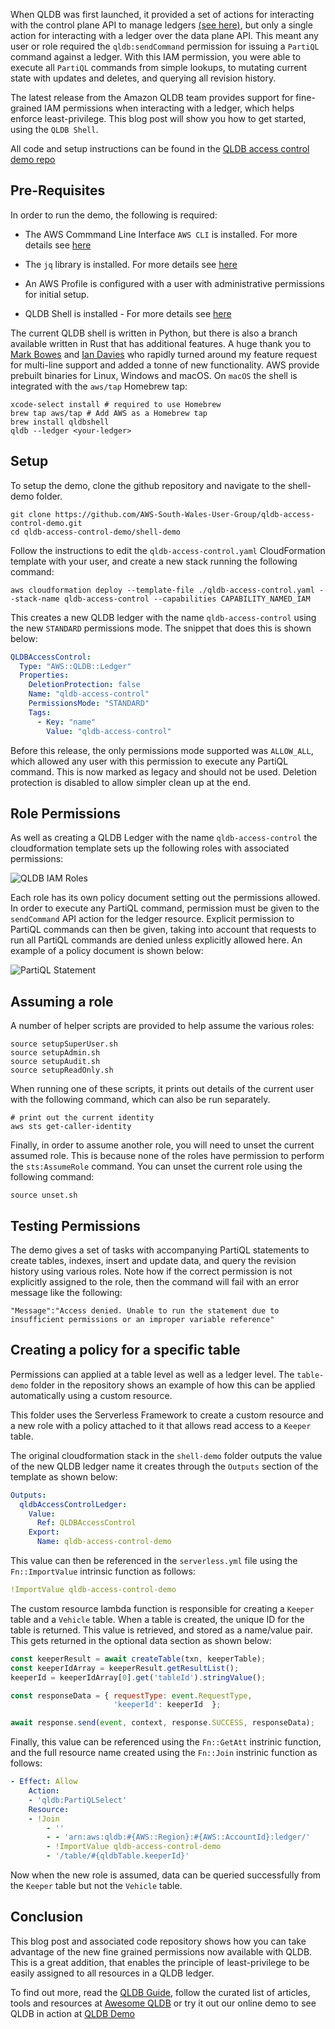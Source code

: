 When QLDB was first launched, it provided a set of actions for interacting with the control plane API to manage ledgers [(see here)](https://docs.aws.amazon.com/qldb/latest/developerguide/API_Operations.html), but only a single action for interacting with a ledger over the data plane API. This meant any user or role required the `qldb:sendCommand` permission for issuing a `PartiQL` command against a ledger. With this IAM permission, you were able to execute all `PartiQL` commands from simple lookups, to mutating current state with updates and deletes, and querying all revision history.

The latest release from the Amazon QLDB team provides support for fine-grained IAM permissions when interacting with a ledger, which helps enforce least-privilege. This blog post will show you how to get started, using the `QLDB Shell`.

All code and setup instructions can be found in the [QLDB access control demo repo](https://github.com/AWS-South-Wales-User-Group/qldb-access-control-demo)

## Pre-Requisites

In order to run the demo, the following is required:

* The AWS Commmand Line Interface `AWS CLI` is installed. For more details see [here](https://docs.aws.amazon.com/cli/latest/userguide/install-cliv2.html)

* The `jq` library is installed. For more details see [here](https://stedolan.github.io/jq/download/)

* An AWS Profile is configured with a user with administrative permissions for initial setup.

* QLDB Shell is installed - For more details see [here](https://docs.aws.amazon.com/qldb/latest/developerguide/data-shell.html)


The current QLDB shell is written in Python, but there is also a branch available written in Rust that has additional features. A huge thank you to [Mark Bowes](https://twitter.com/marcbowes) and [Ian Davies](https://twitter.com/this_alpian) who rapidly turned around my feature request for multi-line support and added a tonne of new functionality. AWS provide prebuilt binaries for Linux, Windows and macOS. On `macOS` the shell is integrated with the `aws/tap` Homebrew tap:

```shell
xcode-select install # required to use Homebrew
brew tap aws/tap # Add AWS as a Homebrew tap
brew install qldbshell
qldb --ledger <your-ledger>
```

## Setup

To setup the demo, clone the github repository and navigate to the shell-demo folder.

```shell
git clone https://github.com/AWS-South-Wales-User-Group/qldb-access-control-demo.git
cd qldb-access-control-demo/shell-demo
```

Follow the instructions to edit the `qldb-access-control.yaml` CloudFormation template with your user, and create a new stack running the following command:

```shell
aws cloudformation deploy --template-file ./qldb-access-control.yaml --stack-name qldb-access-control --capabilities CAPABILITY_NAMED_IAM
```

This creates a new QLDB ledger with the name `qldb-access-control` using the new `STANDARD` permissions mode. The snippet that does this is shown below:

```yaml
QLDBAccessControl:
  Type: "AWS::QLDB::Ledger"
  Properties:
    DeletionProtection: false
    Name: "qldb-access-control"
    PermissionsMode: "STANDARD"
    Tags:
      - Key: "name"
        Value: "qldb-access-control"
```

Before this release, the only permissions mode supported was `ALLOW_ALL`, which allowed any user with this permission to execute any PartiQL command. This is now marked as legacy and should not be used. Deletion protection is disabled to allow simpler clean up at the end.

## Role Permissions

As well as creating a QLDB Ledger with the name `qldb-access-control` the cloudformation template sets up the following roles with associated permissions:

![QLDB IAM Roles](https://dev-to-uploads.s3.amazonaws.com/uploads/articles/996rrlv4n4ih4ll33akf.png)

Each role has its own policy document setting out the permissions allowed. In order to execute any PartiQL command, permission must be given to the `sendCommand` API action for the ledger resource. Explicit permission to PartiQL commands can then be given, taking into account that requests to run all PartiQL commands are denied unless explicitly allowed here. An example of a policy document is shown below:

![PartiQL Statement](https://dev-to-uploads.s3.amazonaws.com/uploads/articles/94yzmzcxnppfdvhdhjwi.jpg)

## Assuming a role

A number of helper scripts are provided to help assume the various roles:

```shell
source setupSuperUser.sh
source setupAdmin.sh
source setupAudit.sh
source setupReadOnly.sh
```

When running one of these scripts, it prints out details of the current user with the following command, which can also be run separately.

```shell
# print out the current identity
aws sts get-caller-identity
```

Finally, in order to assume another role, you will need to unset the current assumed role. This is because none of the roles have permission to perform the `sts:AssumeRole` command. You can unset the current role using the following command:

```shell
source unset.sh
```

## Testing Permissions

The demo gives a set of tasks with accompanying PartiQL statements to create tables, indexes, insert and update data, and query the revision history using various roles. Note how if the correct permission is not explicitly assigned to the role, then the command will fail with an error message like the following:

```shell
"Message":"Access denied. Unable to run the statement due to insufficient permissions or an improper variable reference"
```

## Creating a policy for a specific table

Permissions can applied at a table level as well as a ledger level. The `table-demo` folder in the repository shows an example of how this can be applied automatically using a custom resource.

This folder uses the Serverless Framework to create a custom resource and a new role with a policy attached to it that allows read access to a `Keeper` table.

The original cloudformation stack in the `shell-demo` folder outputs the value of the new QLDB ledger name it creates through the `Outputs` section of the template as shown below:

```yaml
Outputs:
  qldbAccessControlLedger:
    Value:
      Ref: QLDBAccessControl
    Export:
      Name: qldb-access-control-demo
```

This value can then be referenced in the `serverless.yml` file using the `Fn::ImportValue` intrinsic function as follows:

```yaml
!ImportValue qldb-access-control-demo
```

The custom resource lambda function is responsible for creating a `Keeper` table and a `Vehicle` table. When a table is created, the unique ID for the table is returned. This value is retrieved, and stored as a name/value pair. This gets returned in the optional data section as shown below:

```javascript
const keeperResult = await createTable(txn, keeperTable);
const keeperIdArray = keeperResult.getResultList();
keeperId = keeperIdArray[0].get('tableId').stringValue();

const responseData = { requestType: event.RequestType, 
                       'keeperId': keeperId  };

await response.send(event, context, response.SUCCESS, responseData);
```

Finally, this value can be referenced using the `Fn::GetAtt` instrinic function, and the full resource name created using the `Fn::Join` instrinic function as follows:

```yaml
- Effect: Allow
    Action:
    - 'qldb:PartiQLSelect'
    Resource:
    - !Join
        - ''
        - - 'arn:aws:qldb:#{AWS::Region}:#{AWS::AccountId}:ledger/'
        - !ImportValue qldb-access-control-demo
        - '/table/#{qldbTable.keeperId}'
```

Now when the new role is assumed, data can be queried successfully from the `Keeper` table but not the `Vehicle` table.

## Conclusion

This blog post and associated code repository shows how you can take advantage of the new fine grained permissions now available with QLDB. This is a great addition, that enables the principle of least-privilege to be easily assigned to all resources in a QLDB ledger.

To find out more, read the [QLDB Guide](https://qldbguide.com/), follow the curated list of articles, tools and resources at [Awesome QLDB](https://github.com/mlewis7127/awesome-qldb) or try it out our online demo to see QLDB in action at [QLDB Demo](https://demo.qldbguide.com/)